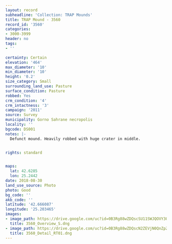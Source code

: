 ```yaml
---
layout: record
subheadline: 'Collection: TRAP Mounds'
title: TRAP Mound - 3560
record_id: '3560'
categories:
- 3000-3999
header: no
tags:
- ''

certainty: Certain
elevation: '464'
max_diameter: '10'
min_diameter: '10'
height: '0.2'
size_category: Small
surrounding_land_use: Pasture
surface_condition: Pasture
robbed: Yes
crm_condition: '4'
crm_intactness: '3'
campaign: '2011'
source: Survey
municipality: Gorno Sahrane necropolis
locality: ''
bgcode: DS001
notes: |-
  Defunct mound. Heavily robbed with huge crater in middle.


rights: standard


maps:
  lat: 42.6285
  lon: 25.2442
date: 2018-08-30
land_use_source: Photo
photo: Good
bg_code: ''
akb_code: ''
latitude: '42.666087'
longitude: '25.203465'
images:
- image_path: https://drive.google.com/uc?id=0B3Rg88wZDQscSU11SWJQOVY3Q3M
  title: 3560_Overview_S.dng
- image_path: https://drive.google.com/uc?id=0B3Rg88wZDQscN2ZEVjN0QnZpZjA
  title: 3560_Detail_RT01.dng
---
```

